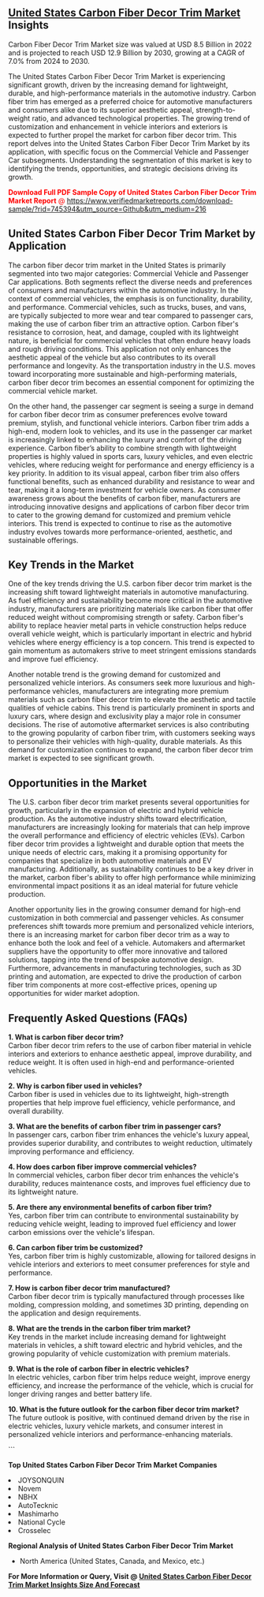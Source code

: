 <h2><a href="https://www.verifiedmarketreports.com/download-sample/?rid=745394&amp;utm_source=Github&amp;utm_medium=216" target="_blank">United States Carbon Fiber Decor Trim Market</a> Insights</h2><p>Carbon Fiber Decor Trim Market size was valued at USD 8.5 Billion in 2022 and is projected to reach USD 12.9 Billion by 2030, growing at a CAGR of 7.0% from 2024 to 2030.</p><p><p>The United States Carbon Fiber Decor Trim Market is experiencing significant growth, driven by the increasing demand for lightweight, durable, and high-performance materials in the automotive industry. Carbon fiber trim has emerged as a preferred choice for automotive manufacturers and consumers alike due to its superior aesthetic appeal, strength-to-weight ratio, and advanced technological properties. The growing trend of customization and enhancement in vehicle interiors and exteriors is expected to further propel the market for carbon fiber decor trim. This report delves into the United States Carbon Fiber Decor Trim Market by its application, with specific focus on the Commercial Vehicle and Passenger Car subsegments. Understanding the segmentation of this market is key to identifying the trends, opportunities, and strategic decisions driving its growth. <p><span class=""><span style="color: #ff0000;"><strong>Download Full PDF Sample Copy of United States Carbon Fiber Decor Trim Market Report</strong> @ </span><a href="https://www.verifiedmarketreports.com/download-sample/?rid=745394&amp;utm_source=Github&amp;utm_medium=216" target="_blank">https://www.verifiedmarketreports.com/download-sample/?rid=745394&amp;utm_source=Github&amp;utm_medium=216</a></span></p></p><h2>United States Carbon Fiber Decor Trim Market by Application</h2><p>The carbon fiber decor trim market in the United States is primarily segmented into two major categories: Commercial Vehicle and Passenger Car applications. Both segments reflect the diverse needs and preferences of consumers and manufacturers within the automotive industry. In the context of commercial vehicles, the emphasis is on functionality, durability, and performance. Commercial vehicles, such as trucks, buses, and vans, are typically subjected to more wear and tear compared to passenger cars, making the use of carbon fiber trim an attractive option. Carbon fiber's resistance to corrosion, heat, and damage, coupled with its lightweight nature, is beneficial for commercial vehicles that often endure heavy loads and rough driving conditions. This application not only enhances the aesthetic appeal of the vehicle but also contributes to its overall performance and longevity. As the transportation industry in the U.S. moves toward incorporating more sustainable and high-performing materials, carbon fiber decor trim becomes an essential component for optimizing the commercial vehicle market.</p><p>On the other hand, the passenger car segment is seeing a surge in demand for carbon fiber decor trim as consumer preferences evolve toward premium, stylish, and functional vehicle interiors. Carbon fiber trim adds a high-end, modern look to vehicles, and its use in the passenger car market is increasingly linked to enhancing the luxury and comfort of the driving experience. Carbon fiber’s ability to combine strength with lightweight properties is highly valued in sports cars, luxury vehicles, and even electric vehicles, where reducing weight for performance and energy efficiency is a key priority. In addition to its visual appeal, carbon fiber trim also offers functional benefits, such as enhanced durability and resistance to wear and tear, making it a long-term investment for vehicle owners. As consumer awareness grows about the benefits of carbon fiber, manufacturers are introducing innovative designs and applications of carbon fiber decor trim to cater to the growing demand for customized and premium vehicle interiors. This trend is expected to continue to rise as the automotive industry evolves towards more performance-oriented, aesthetic, and sustainable offerings.</p><h2>Key Trends in the Market</h2><p>One of the key trends driving the U.S. carbon fiber decor trim market is the increasing shift toward lightweight materials in automotive manufacturing. As fuel efficiency and sustainability become more critical in the automotive industry, manufacturers are prioritizing materials like carbon fiber that offer reduced weight without compromising strength or safety. Carbon fiber's ability to replace heavier metal parts in vehicle construction helps reduce overall vehicle weight, which is particularly important in electric and hybrid vehicles where energy efficiency is a top concern. This trend is expected to gain momentum as automakers strive to meet stringent emissions standards and improve fuel efficiency.</p><p>Another notable trend is the growing demand for customized and personalized vehicle interiors. As consumers seek more luxurious and high-performance vehicles, manufacturers are integrating more premium materials such as carbon fiber decor trim to elevate the aesthetic and tactile qualities of vehicle cabins. This trend is particularly prominent in sports and luxury cars, where design and exclusivity play a major role in consumer decisions. The rise of automotive aftermarket services is also contributing to the growing popularity of carbon fiber trim, with customers seeking ways to personalize their vehicles with high-quality, durable materials. As this demand for customization continues to expand, the carbon fiber decor trim market is expected to see significant growth.</p><h2>Opportunities in the Market</h2><p>The U.S. carbon fiber decor trim market presents several opportunities for growth, particularly in the expansion of electric and hybrid vehicle production. As the automotive industry shifts toward electrification, manufacturers are increasingly looking for materials that can help improve the overall performance and efficiency of electric vehicles (EVs). Carbon fiber decor trim provides a lightweight and durable option that meets the unique needs of electric cars, making it a promising opportunity for companies that specialize in both automotive materials and EV manufacturing. Additionally, as sustainability continues to be a key driver in the market, carbon fiber's ability to offer high performance while minimizing environmental impact positions it as an ideal material for future vehicle production.</p><p>Another opportunity lies in the growing consumer demand for high-end customization in both commercial and passenger vehicles. As consumer preferences shift towards more premium and personalized vehicle interiors, there is an increasing market for carbon fiber decor trim as a way to enhance both the look and feel of a vehicle. Automakers and aftermarket suppliers have the opportunity to offer more innovative and tailored solutions, tapping into the trend of bespoke automotive design. Furthermore, advancements in manufacturing technologies, such as 3D printing and automation, are expected to drive the production of carbon fiber trim components at more cost-effective prices, opening up opportunities for wider market adoption.</p><h2>Frequently Asked Questions (FAQs)</h2><p><strong>1. What is carbon fiber decor trim?</strong><br>Carbon fiber decor trim refers to the use of carbon fiber material in vehicle interiors and exteriors to enhance aesthetic appeal, improve durability, and reduce weight. It is often used in high-end and performance-oriented vehicles.</p><p><strong>2. Why is carbon fiber used in vehicles?</strong><br>Carbon fiber is used in vehicles due to its lightweight, high-strength properties that help improve fuel efficiency, vehicle performance, and overall durability.</p><p><strong>3. What are the benefits of carbon fiber trim in passenger cars?</strong><br>In passenger cars, carbon fiber trim enhances the vehicle's luxury appeal, provides superior durability, and contributes to weight reduction, ultimately improving performance and efficiency.</p><p><strong>4. How does carbon fiber improve commercial vehicles?</strong><br>In commercial vehicles, carbon fiber decor trim enhances the vehicle's durability, reduces maintenance costs, and improves fuel efficiency due to its lightweight nature.</p><p><strong>5. Are there any environmental benefits of carbon fiber trim?</strong><br>Yes, carbon fiber trim can contribute to environmental sustainability by reducing vehicle weight, leading to improved fuel efficiency and lower carbon emissions over the vehicle's lifespan.</p><p><strong>6. Can carbon fiber trim be customized?</strong><br>Yes, carbon fiber trim is highly customizable, allowing for tailored designs in vehicle interiors and exteriors to meet consumer preferences for style and performance.</p><p><strong>7. How is carbon fiber decor trim manufactured?</strong><br>Carbon fiber decor trim is typically manufactured through processes like molding, compression molding, and sometimes 3D printing, depending on the application and design requirements.</p><p><strong>8. What are the trends in the carbon fiber trim market?</strong><br>Key trends in the market include increasing demand for lightweight materials in vehicles, a shift toward electric and hybrid vehicles, and the growing popularity of vehicle customization with premium materials.</p><p><strong>9. What is the role of carbon fiber in electric vehicles?</strong><br>In electric vehicles, carbon fiber trim helps reduce weight, improve energy efficiency, and increase the performance of the vehicle, which is crucial for longer driving ranges and better battery life.</p><p><strong>10. What is the future outlook for the carbon fiber decor trim market?</strong><br>The future outlook is positive, with continued demand driven by the rise in electric vehicles, luxury vehicle markets, and consumer interest in personalized vehicle interiors and performance-enhancing materials.</p>```</p><p><strong>Top United States Carbon Fiber Decor Trim Market Companies</strong></p><div data-test-id=""><p><li>JOYSONQUIN</li><li> Novem</li><li> NBHX</li><li> AutoTecknic</li><li> Mashimarho</li><li> National Cycle</li><li> Crosselec</li></p><div><strong>Regional Analysis of&nbsp;United States Carbon Fiber Decor Trim Market</strong></div><ul><li dir="ltr"><p dir="ltr">North America&nbsp;(United States, Canada, and Mexico, etc.)</p></li></ul><p><strong>For More Information or Query, Visit @&nbsp;</strong><strong><a href="https://www.verifiedmarketreports.com/product/carbon-fiber-decor-trim-market/?utm_source=Github&amp;utm_medium=216" target="_blank">United States Carbon Fiber Decor Trim Market Insights Size And Forecast</a></strong></p></div>
